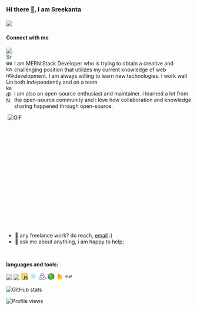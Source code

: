 ### Hi there 👋, I am Sreekanta
####  
![ ]( https://scontent.fdac24-2.fna.fbcdn.net/v/t39.30808-6/267780063_3300420923616131_701167589568545417_n.png?_nc_cat=108&ccb=1-7&_nc_sid=e3f864&_nc_ohc=AETuAEAmxXsAX9Ff-Cb&_nc_ht=scontent.fdac24-2.fna&oh=00_AT9wh9DSeOu4JdKep-MNn9CQS3lqupkAt9ykkNDBcRiT6g&oe=633EB811)

#### Connect with me
<a href="https://www.linkedin.com/in/sreekanta-singha-64b1b6203/">
  <img align="left" alt="Sreekanta LinkedIN" width="22px" src="https://raw.githubusercontent.com/peterthehan/peterthehan/master/assets/linkedin.svg" />
</a>

 <br/>
 <br/>
I am MERN Stack Developer who is trying to obtain a creative and challenging position that utilizes my current knowledge of web development. I am always willing to learn new technologies. I work well both independently and on a team

i am also an open-source enthusiast and maintainer. i learned a lot from the open-source community and i love how collaboration and knowledge sharing happened through open-source.

 <img align="right" alt="GIF" src="https://github.com/abhisheknaiidu/abhisheknaiidu/blob/master/code.gif?raw=true" width="500" height="320" />
  
  
- 💼 any freelance work? do reach, [email](mailto:sreekanta03s@gmail.com) :)
- 💬 ask me about anything, i am happy to help;

<br />

**languages and tools:**  

<code><img height="20" src="https://camo.githubusercontent.com/2512b49c89512f2ff3718f7257f48ed5c46a4e331abbd890b6c5e8c0e458434f/68747470733a2f2f676574626f6f7473747261702e636f6d2f646f63732f352e322f6173736574732f6272616e642f626f6f7473747261702d6c6f676f2d736861646f772e706e67"></code>
 <code><img height="20" src="https://camo.githubusercontent.com/bcd4bda49ef6cd9537db065920f4f4f6ac670eae0e0adf2c5133c19b319f1574/68747470733a2f2f627261646c632e67616c6c65727963646e2e76736173736574732e696f2f657874656e73696f6e732f627261646c632f7673636f64652d7461696c77696e646373732f302e322e302f313535383034303536333634392f4d6963726f736f66742e56697375616c53747564696f2e53657276696365732e49636f6e732e44656661756c74"></code>
<code><img height="20" src="https://raw.githubusercontent.com/github/explore/80688e429a7d4ef2fca1e82350fe8e3517d3494d/topics/javascript/javascript.png"></code>
<code><img height="20" src="https://raw.githubusercontent.com/github/explore/80688e429a7d4ef2fca1e82350fe8e3517d3494d/topics/react/react.png"></code>
<code><img height="20" src="https://raw.githubusercontent.com/github/explore/80688e429a7d4ef2fca1e82350fe8e3517d3494d/topics/redux/redux.png"></code>
<code><img height="20" src="https://raw.githubusercontent.com/github/explore/80688e429a7d4ef2fca1e82350fe8e3517d3494d/topics/nodejs/nodejs.png"></code>
<code><img height="20" src="https://raw.githubusercontent.com/github/explore/80688e429a7d4ef2fca1e82350fe8e3517d3494d/topics/firebase/firebase.png"></code>
<code><img height="20" src="https://raw.githubusercontent.com/github/explore/80688e429a7d4ef2fca1e82350fe8e3517d3494d/topics/git/git.png"></code>

![GitHub stats](https://github-readme-stats.vercel.app/api?username=sreekanta2&show_icons=true)  

![Profile views](https://gpvc.arturio.dev/sreekanta2)  


